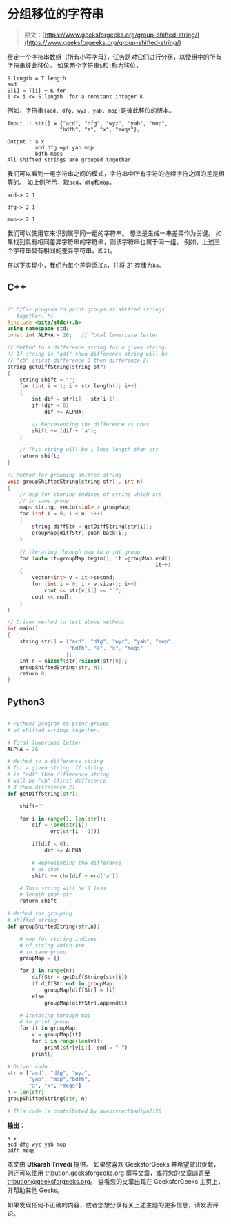 # 分组移位的字符串

> 原文：[https://www.geeksforgeeks.org/group-shifted-string/](https://www.geeksforgeeks.org/group-shifted-string/)

给定一个字符串数组（所有小写字母），任务是对它们进行分组，以使组中的所有字符串彼此移位。 如果两个字符串`S`和`T`称为移位，

```
S.length = T.length 
and
S[i] = T[i] + K for 
1 <= i <= S.length  for a constant integer K

```

例如，字符串`{acd, dfg, wyz, yab, mop}`是彼此移位的版本。

```
Input  : str[] = {"acd", "dfg", "wyz", "yab", "mop",
                 "bdfh", "a", "x", "moqs"};

Output : a x
         acd dfg wyz yab mop
         bdfh moqs
All shifted strings are grouped together.

```

我们可以看到一组字符串之间的模式，字符串中所有字符的连续字符之间的差是相等的。 如上例所示，取`acd`，`dfg`和`mop`。

```
acd-> 2 1

dfg-> 2 1

mop-> 2 1
```

我们可以使用它来识别属于同一组的字符串。 想法是生成一串差异作为关键。 如果找到具有相同差异字符串的字符串，则该字符串也属于同一组。 例如，上述三个字符串具有相同的差异字符串，即`21`。

在以下实现中，我们为每个差异添加`a`，并将 21 存储为`ba`。

## C++

```cpp

/* C/C++ program to print groups of shifted strings
   together. */
#include <bits/stdc++.h>
using namespace std;
const int ALPHA = 26;   // Total lowercase letter

// Method to a difference string for a given string.
// If string is "adf" then difference string will be
// "cb" (first difference 3 then difference 2)
string getDiffString(string str)
{
    string shift = "";
    for (int i = 1; i < str.length(); i++)
    {
        int dif = str[i] - str[i-1];
        if (dif < 0)
            dif += ALPHA;

        // Representing the difference as char
        shift += (dif + 'a');
    }

    // This string will be 1 less length than str
    return shift;
}

// Method for grouping shifted string
void groupShiftedString(string str[], int n)
{
    // map for storing indices of string which are
    // in same group
    map< string, vector<int> > groupMap;
    for (int i = 0; i < n; i++)
    {
        string diffStr = getDiffString(str[i]);
        groupMap[diffStr].push_back(i);
    }

    // iterating through map to print group
    for (auto it=groupMap.begin(); it!=groupMap.end();
                                                it++)
    {
        vector<int> v = it->second;
        for (int i = 0; i < v.size(); i++)
            cout << str[v[i]] << " ";
        cout << endl;
    }
}

// Driver method to test above methods
int main()
{
    string str[] = {"acd", "dfg", "wyz", "yab", "mop",
                    "bdfh", "a", "x", "moqs"
                   };
    int n = sizeof(str)/sizeof(str[0]);
    groupShiftedString(str, n);
    return 0;
}

```

## Python3

```py

# Python3 program to print groups 
# of shifted strings together.

# Total lowercase letter 
ALPHA = 26

# Method to a difference string 
# for a given string. If string 
# is "adf" then difference string 
# will be "cb" (first difference 
# 3 then difference 2) 
def getDiffString(str):

    shift=""

    for i in range(1, len(str)):
        dif = (ord(str[i]) -
              ord(str[i - 1]))

        if(dif < 0):
            dif += ALPHA

        # Representing the difference 
        # as char 
        shift += chr(dif + ord('a'))

    # This string will be 1 less 
    # length than str 
    return shift

# Method for grouping 
# shifted string 
def groupShiftedString(str,n):

    # map for storing indices 
    # of string which are 
    # in same group
    groupMap = {}

    for i in range(n):
        diffStr = getDiffString(str[i])
        if diffStr not in groupMap:
            groupMap[diffStr] = [i]
        else:
            groupMap[diffStr].append(i)

    # Iterating through map 
    # to print group 
    for it in groupMap:
        v = groupMap[it]
        for i in range(len(v)):
            print(str[v[i]], end = " ")
        print()

# Driver code
str = ["acd", "dfg", "wyz", 
       "yab", "mop","bdfh", 
       "a", "x", "moqs"]
n = len(str)
groupShiftedString(str, n)

# This code is contributed by avanitrachhadiya2155

```

**输出**：

```
a x
acd dfg wyz yab mop
bdfh moqs

```

本文由 **Utkarsh Trivedi** 提供。 如果您喜欢 GeeksforGeeks 并希望做出贡献，则还可以使用 [tribution.geeksforgeeks.org](http://www.contribute.geeksforgeeks.org) 撰写文章，或将您的文章邮寄至 tribution@geeksforgeeks.org。 查看您的文章出现在 GeeksforGeeks 主页上，并帮助其他 Geeks。

如果发现任何不正确的内容，或者您​​想分享有关上述主题的更多信息，请发表评论。

